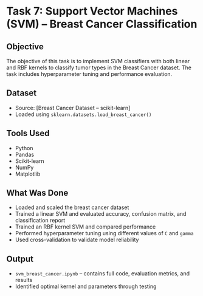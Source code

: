 # Task 7: Support Vector Machines (SVM) – Breast Cancer Classification

## Objective
The objective of this task is to implement SVM classifiers with both linear and RBF kernels to classify tumor types in the Breast Cancer dataset. The task includes hyperparameter tuning and performance evaluation.

## Dataset
- Source: [Breast Cancer Dataset – scikit-learn]
- Loaded using `sklearn.datasets.load_breast_cancer()`

## Tools Used
- Python
- Pandas
- Scikit-learn
- NumPy
- Matplotlib

## What Was Done
- Loaded and scaled the breast cancer dataset
- Trained a linear SVM and evaluated accuracy, confusion matrix, and classification report
- Trained an RBF kernel SVM and compared performance
- Performed hyperparameter tuning using different values of `C` and `gamma`
- Used cross-validation to validate model reliability

## Output
- `svm_breast_cancer.ipynb` – contains full code, evaluation metrics, and results
- Identified optimal kernel and parameters through testing
